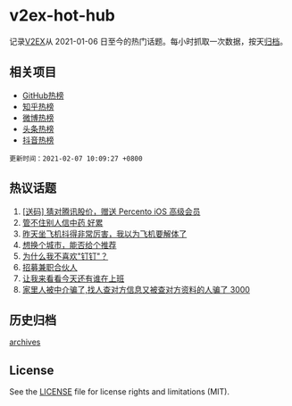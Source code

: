 # v2ex-hot-hub

 记录[V2EX](https://www.v2ex.com/)从 2021-01-06 日至今的热门话题。每小时抓取一次数据，按天[归档](archives)。
 
 ## 相关项目

- [GitHub热榜](https://github.com/lonnyzhang423/github-hot-hub)
- [知乎热榜](https://github.com/lonnyzhang423/zhihu-hot-hub)
- [微博热榜](https://github.com/lonnyzhang423/weibo-hot-hub)
- [头条热榜](https://github.com/lonnyzhang423/toutiao-hot-hub)
- [抖音热榜](https://github.com/lonnyzhang423/douyin-hot-hub)


 `更新时间：2021-02-07 10:09:27 +0800`

## 热议话题

1. [[送码] 猜对腾讯股价，赠送 Percento iOS 高级会员](https://www.v2ex.com/t/751757)
1. [管不住别人信中药 好累](https://www.v2ex.com/t/751935)
1. [昨天坐飞机抖得非常厉害，我以为飞机要解体了](https://www.v2ex.com/t/751842)
1. [想换个城市，能否给个推荐](https://www.v2ex.com/t/751763)
1. [为什么我不喜欢"钉钉"？](https://www.v2ex.com/t/751881)
1. [招募兼职合伙人](https://www.v2ex.com/t/751795)
1. [让我来看看今天还有谁在上班](https://www.v2ex.com/t/751953)
1. [家里人被中介骗了,找人查对方信息又被查对方资料的人骗了 3000](https://www.v2ex.com/t/751809)

## 历史归档

[archives](archives)

## License

See the [LICENSE](LICENSE) file for license rights and limitations (MIT).
